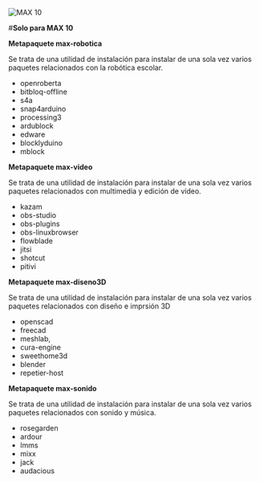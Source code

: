 
![MAX 10](https://github.com/maxezek/max-robotica/blob/master/LogoMAX.png "MAX 10")

#**Solo para MAX 10**

**Metapaquete max-robotica**

Se trata de una utilidad de instalación para instalar de una sola vez varios paquetes relacionados con la robótica escolar.

- openroberta
- bitbloq-offline
- s4a
- snap4arduino
- processing3
- ardublock
- edware
- blocklyduino
- mblock

**Metapaquete max-video**

Se trata de una utilidad de instalación para instalar de una sola vez varios paquetes relacionados con multimedia y edición de vídeo.

- kazam
- obs-studio
- obs-plugins
- obs-linuxbrowser
- flowblade
- jitsi
- shotcut
- pitivi

**Metapaquete max-diseno3D**

Se trata de una utilidad de instalación para instalar de una sola vez varios paquetes relacionados con diseño e imprsión 3D

- openscad
- freecad
- meshlab,
- cura-engine
- sweethome3d
- blender
- repetier-host

**Metapaquete max-sonido**

Se trata de una utilidad de instalación para instalar de una sola vez varios paquetes relacionados con sonido y música.

- rosegarden
- ardour
- lmms
- mixx
- jack
- audacious

